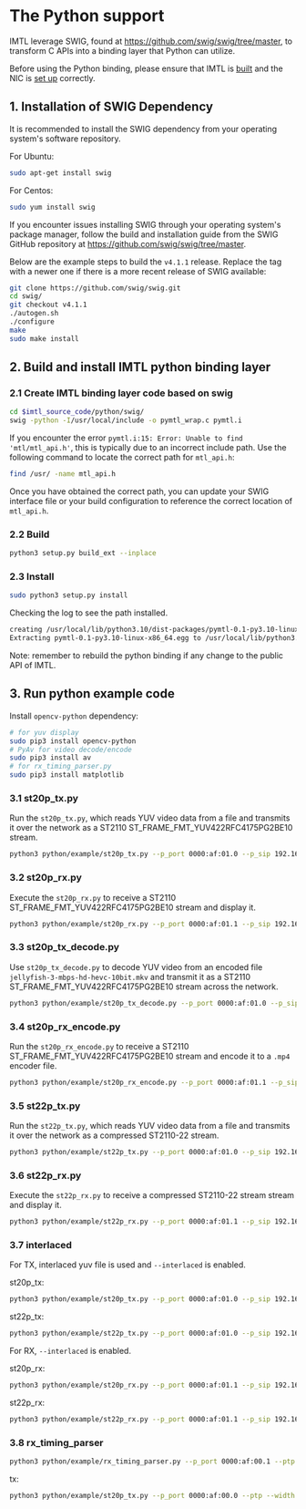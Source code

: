 # The Python support

IMTL leverage SWIG, found at <https://github.com/swig/swig/tree/master>, to transform C APIs into a binding layer that Python can utilize.

Before using the Python binding, please ensure that IMTL is [built](../doc/build.md) and the NIC is [set up](../doc/run.md) correctly.

## 1. Installation of SWIG Dependency

It is recommended to install the SWIG dependency from your operating system's software repository.

For Ubuntu:

```bash
sudo apt-get install swig
```

For Centos:

```bash
sudo yum install swig
```

If you encounter issues installing SWIG through your operating system's package manager, follow the build and installation guide from the SWIG GitHub repository at <https://github.com/swig/swig/tree/master>.

Below are the example steps to build the `v4.1.1` release. Replace the tag with a newer one if there is a more recent release of SWIG available:

```bash
git clone https://github.com/swig/swig.git
cd swig/
git checkout v4.1.1
./autogen.sh
./configure
make
sudo make install
```

## 2. Build and install IMTL python binding layer

### 2.1 Create IMTL binding layer code based on swig

```bash
cd $imtl_source_code/python/swig/
swig -python -I/usr/local/include -o pymtl_wrap.c pymtl.i
```

If you encounter the error `pymtl.i:15: Error: Unable to find 'mtl/mtl_api.h'`, this is typically due to an incorrect include path. Use the following command to locate the correct path for `mtl_api.h`:

```bash
find /usr/ -name mtl_api.h
```

Once you have obtained the correct path, you can update your SWIG interface file or your build configuration to reference the correct location of `mtl_api.h`.

### 2.2 Build

```bash
python3 setup.py build_ext --inplace
```

### 2.3 Install

```bash
sudo python3 setup.py install
```

Checking the log to see the path installed.

```bash
creating /usr/local/lib/python3.10/dist-packages/pymtl-0.1-py3.10-linux-x86_64.egg
Extracting pymtl-0.1-py3.10-linux-x86_64.egg to /usr/local/lib/python3.10/dist-packages
```

Note: remember to rebuild the python binding if any change to the public API of IMTL.

## 3. Run python example code

Install `opencv-python` dependency:

```bash
# for yuv display
sudo pip3 install opencv-python
# PyAv for video decode/encode
sudo pip3 install av
# for rx_timing_parser.py
sudo pip3 install matplotlib
```

### 3.1 st20p_tx.py

Run the `st20p_tx.py`, which reads YUV video data from a file and transmits it over the network as a ST2110 ST_FRAME_FMT_YUV422RFC4175PG2BE10 stream.

```bash
python3 python/example/st20p_tx.py --p_port 0000:af:01.0 --p_sip 192.168.108.101 --p_tx_ip 239.168.85.20 --tx_url yuv422p10le_1080p.yuv --pipeline_fmt YUV422PLANAR10LE --width 1920 --height 1080 --udp_port 20000 --payload_type 112
```

### 3.2 st20p_rx.py

Execute the `st20p_rx.py` to receive a ST2110 ST_FRAME_FMT_YUV422RFC4175PG2BE10 stream and display it.

```bash
python3 python/example/st20p_rx.py --p_port 0000:af:01.1 --p_sip 192.168.108.102 --p_rx_ip 239.168.85.20 --pipeline_fmt YUV422PLANAR10LE --width 1920 --height 1080 --udp_port 20000 --payload_type 112 --display
```

### 3.3 st20p_tx_decode.py

Use `st20p_tx_decode.py` to decode YUV video from an encoded file `jellyfish-3-mbps-hd-hevc-10bit.mkv` and transmit it as a ST2110 ST_FRAME_FMT_YUV422RFC4175PG2BE10 stream across the network.

```bash
python3 python/example/st20p_tx_decode.py --p_port 0000:af:01.0 --p_sip 192.168.108.101 --p_tx_ip 239.168.85.20 --tx_url jellyfish-3-mbps-hd-hevc-10bit.mkv --udp_port 20000 --payload_type 112
```

### 3.4 st20p_rx_encode.py

Run the `st20p_rx_encode.py` to receive a ST2110 ST_FRAME_FMT_YUV422RFC4175PG2BE10 stream and encode it to a `.mp4` encoder file.

```bash
python3 python/example/st20p_rx_encode.py --p_port 0000:af:01.1 --p_sip 192.168.108.102 --p_rx_ip 239.168.85.20 --rx_url test.mp4 --width 1920 --height 1080 --udp_port 20000 --payload_type 112
```

### 3.5 st22p_tx.py

Run the `st22p_tx.py`, which reads YUV video data from a file and transmits it over the network as a compressed ST2110-22 stream.

```bash
python3 python/example/st22p_tx.py --p_port 0000:af:01.0 --p_sip 192.168.108.101 --p_tx_ip 239.168.85.20 --tx_url yuv422p10le_1080p.yuv --pipeline_fmt YUV422PLANAR10LE --st22_codec jpegxs --width 1920 --height 1080 --udp_port 20000 --payload_type 112
```

### 3.6 st22p_rx.py

Execute the `st22p_rx.py` to receive a compressed ST2110-22 stream stream and display it.

```bash
python3 python/example/st22p_rx.py --p_port 0000:af:01.1 --p_sip 192.168.108.102 --p_rx_ip 239.168.85.20 --pipeline_fmt YUV422PLANAR10LE --st22_codec jpegxs --width 1920 --height 1080 --udp_port 20000 --payload_type 112 --display
```

### 3.7 interlaced

For TX, interlaced yuv file is used and `--interlaced` is enabled.

st20p_tx:

```bash
python3 python/example/st20p_tx.py --p_port 0000:af:01.0 --p_sip 192.168.108.101 --p_tx_ip 239.168.85.20 --tx_url yuv422p10le_1080i.yuv --pipeline_fmt YUV422PLANAR10LE --width 1920 --height 1080 --udp_port 20000 --payload_type 112 --interlaced
```

st22p_tx:

```bash
python3 python/example/st22p_tx.py --p_port 0000:af:01.0 --p_sip 192.168.108.101 --p_tx_ip 239.168.85.20 --tx_url yuv422p10le_1080i.yuv --pipeline_fmt YUV422PLANAR10LE --st22_codec jpegxs --width 1920 --height 1080 --udp_port 20000 --payload_type 112 --interlaced
```

For RX, `--interlaced` is enabled.

st20p_rx:

```bash
python3 python/example/st20p_rx.py --p_port 0000:af:01.1 --p_sip 192.168.108.102 --p_rx_ip 239.168.85.20 --pipeline_fmt YUV422PLANAR10LE --width 1920 --height 1080 --udp_port 20000 --payload_type 112 --interlaced --display
```

st22p_rx:

```bash
python3 python/example/st22p_rx.py --p_port 0000:af:01.1 --p_sip 192.168.108.102 --p_rx_ip 239.168.85.20 --pipeline_fmt YUV422PLANAR10LE --st22_codec jpegxs --width 1920 --height 1080 --udp_port 20000 --payload_type 112 --interlaced --display
```

### 3.8 rx_timing_parser

```bash
python3 python/example/rx_timing_parser.py --p_port 0000:af:00.1 --ptp --p_sip 192.168.108.102 --p_rx_ip 239.168.85.20 --pipeline_fmt YUV422RFC4175PG2BE10 --width 3840 --height 2160 --udp_port 20000 --payload_type 112
```

tx:

```bash
python3 python/example/st20p_tx.py --p_port 0000:af:00.0 --ptp --width 3840 --height 2160 --pipeline_fmt YUV422RFC4175PG2BE10 --tx_url test_4k.yuv --nb_tx_desc 4096 --udp_port 20000 --payload_type 112 --lcores 91,92
```